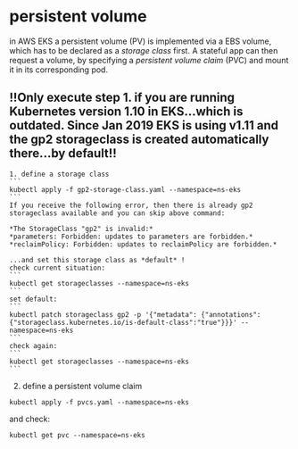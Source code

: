 # persistent volume

in AWS EKS a persistent volume (PV) is implemented via a EBS volume, which has to be declared as a _storage class_ first.
A stateful app can then request a volume, by specifying a _persistent volume claim_ (PVC) and mount it in its corresponding pod.

## **!!Only execute step 1. if you are running Kubernetes version 1.10 in EKS...which is outdated. Since Jan 2019 EKS is using v1.11 and the gp2 storageclass is created automatically there...by default!!**

    1. define a storage class
    ```
    kubectl apply -f gp2-storage-class.yaml --namespace=ns-eks
    ```
    If you receive the following error, then there is already gp2 storageclass available and you can skip above command:  

    *The StorageClass "gp2" is invalid:*  
    *parameters: Forbidden: updates to parameters are forbidden.*  
    *reclaimPolicy: Forbidden: updates to reclaimPolicy are forbidden.*  

    ...and set this storage class as *default* !
    check current situation:
    ```
    kubectl get storageclasses --namespace=ns-eks
    ```
    set default:
    ```
    kubectl patch storageclass gp2 -p '{"metadata": {"annotations":{"storageclass.kubernetes.io/is-default-class":"true"}}}' --namespace=ns-eks
    ```
    check again:
    ```
    kubectl get storageclasses --namespace=ns-eks
    ```

2. define a persistent volume claim
```
kubectl apply -f pvcs.yaml --namespace=ns-eks
```
and check:
```
kubectl get pvc --namespace=ns-eks
```
